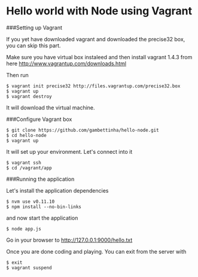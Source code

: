 Hello world with Node using Vagrant
===================================



###Setting up Vagrant

If you yet have downloaded vagrant and downloaded the precise32 box, you can skip this part.

Make sure you have virtual box instaleed and then install vagrant 1.4.3 from here http://www.vagrantup.com/downloads.html

Then run

    $ vagrant init precise32 http://files.vagrantup.com/precise32.box
    $ vagrant up
    $ vagrant destroy
    
It will download the virtual machine. 
    

###Configure Vagrant box

    $ git clone https://github.com/gambettinha/hello-node.git
    $ cd hello-node 
    $ vagrant up
    
It will set up your environment. Let's connect into it

    $ vagrant ssh
    $ cd /vagrant/app
    
###Running the application
    
Let's install the application dependencies

    $ nvm use v0.11.10
    $ npm install --no-bin-links

and now start the application

    $ node app.js
    
Go in your browser to http://127.0.0.1:9000/hello.txt

Once you are done coding and playing. You can exit from the server with

    $ exit
    $ vagrant suspend
